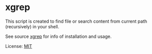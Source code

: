 # xgrep

This script is created to find file or search content from current path (recursively) in your shell.

See source [xgrep](https://github.com/xfally/xgrep/blob/master/xgrep) for info of installation and usage.

License: [MIT](https://github.com/xfally/xgrep/blob/master/LICENSE)
